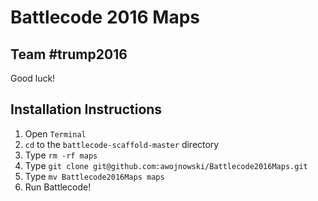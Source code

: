 Battlecode 2016 Maps
====================

Team #trump2016
---------------

Good luck!

Installation Instructions
-------------------------

1. Open `Terminal`
2. `cd` to the `battlecode-scaffold-master` directory
3. Type `rm -rf maps`
4. Type `git clone git@github.com:awojnowski/Battlecode2016Maps.git`
5. Type `mv Battlecode2016Maps maps`
6. Run Battlecode!